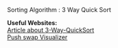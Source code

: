 Sorting Algorithm : 3 Way Quick Sort 

**Useful Websites:**  
[Article about 3-Way-QuickSort](https://medium.com/@ulysse.gerkens/push-swap-in-less-than-4200-operations-c292f034f6c0)  
[Push swap Visualizer](https://push-swap-visualizer.vercel.app/)  
